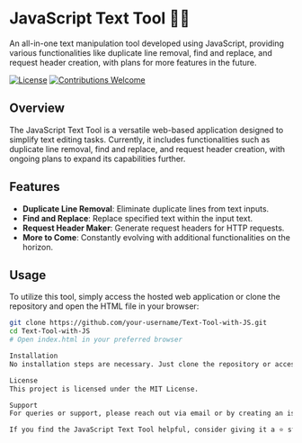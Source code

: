 # JavaScript Text Tool 📝✨

An all-in-one text manipulation tool developed using JavaScript, providing various functionalities like duplicate line removal, find and replace, and request header creation, with plans for more features in the future.

[![License](https://img.shields.io/badge/License-MIT-green.svg)](https://opensource.org/licenses/MIT)
[![Contributions Welcome](https://img.shields.io/badge/Contributions-Welcome-brightgreen.svg)](CONTRIBUTING.md)

## Overview

The JavaScript Text Tool is a versatile web-based application designed to simplify text editing tasks. Currently, it includes functionalities such as duplicate line removal, find and replace, and request header creation, with ongoing plans to expand its capabilities further.

## Features

- **Duplicate Line Removal**: Eliminate duplicate lines from text inputs.
- **Find and Replace**: Replace specified text within the input text.
- **Request Header Maker**: Generate request headers for HTTP requests.
- **More to Come**: Constantly evolving with additional functionalities on the horizon.

## Usage

To utilize this tool, simply access the hosted web application or clone the repository and open the HTML file in your browser:

```bash
git clone https://github.com/your-username/Text-Tool-with-JS.git
cd Text-Tool-with-JS
# Open index.html in your preferred browser

Installation
No installation steps are necessary. Just clone the repository or access the hosted application to start using the JavaScript Text Tool immediately.

License
This project is licensed under the MIT License.

Support
For queries or support, please reach out via email or by creating an issue in the repository.

If you find the JavaScript Text Tool helpful, consider giving it a ⭐️ star!
